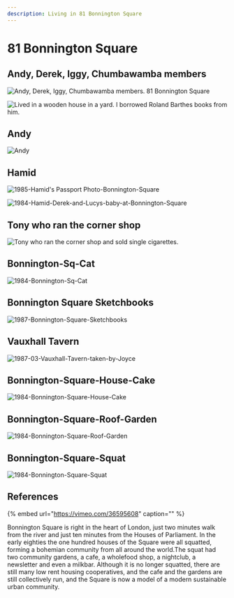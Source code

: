 ```yaml
---
description: Living in 81 Bonnington Square
---
```


# 81 Bonnington Square

## Andy, Derek, Iggy, Chumbawamba members

![Andy, Derek, Iggy, Chumbawamba members. 81 Bonnington Square](https://user-images.githubusercontent.com/25156451/125210575-8a695f80-e298-11eb-9f89-2730aefca69d.png)

![Lived in a wooden house in a yard. I borrowed Roland Barthes books from him.](https://user-images.githubusercontent.com/25156451/125210952-bc7bc100-e29a-11eb-8dc4-34d3de8501e5.png)

## Andy

![Andy](https://user-images.githubusercontent.com/25156451/125211037-622f3000-e29b-11eb-8986-824d780fd0e0.png)

## Hamid

![1985-Hamid&apos;s Passport Photo-Bonnington-Square](https://user-images.githubusercontent.com/25156451/125212223-c35b0180-e2a3-11eb-9528-22a5b37aa97d.jpg)

![1984-Hamid-Derek-and-Lucys-baby-at-Bonnington-Square](https://user-images.githubusercontent.com/25156451/125212246-e4235700-e2a3-11eb-80ac-a278ddee51ab.jpg)

## Tony who ran the corner shop

![Tony who ran the corner shop and sold single cigarettes.](https://user-images.githubusercontent.com/25156451/125211163-6c056300-e29c-11eb-8879-9ea3b317587b.png)

## Bonnington-Sq-Cat

![1984-Bonnington-Sq-Cat](https://user-images.githubusercontent.com/25156451/125212150-5fd0d400-e2a3-11eb-9496-1b4a88c92310.jpg)

## Bonnington Square Sketchbooks

![1987-Bonnington-Square-Sketchbooks](https://user-images.githubusercontent.com/25156451/125212332-94915b00-e2a4-11eb-92b2-00f94714ecf6.jpg)

## Vauxhall Tavern

![1987-03-Vauxhall-Tavern-taken-by-Joyce](https://user-images.githubusercontent.com/25156451/125212287-3d8b8600-e2a4-11eb-9ae6-7902cd32d334.jpg)

## Bonnington-Square-House-Cake

![1984-Bonnington-Square-House-Cake](https://user-images.githubusercontent.com/25156451/125212375-eafe9980-e2a4-11eb-9942-1b4910cffa02.jpg)

## Bonnington-Square-Roof-Garden

![1984-Bonnington-Square-Roof-Garden](https://user-images.githubusercontent.com/25156451/125212399-0ec1df80-e2a5-11eb-91c1-9e9663c0442b.jpg)

## Bonnington-Square-Squat

![1984-Bonnington-Square-Squat](https://user-images.githubusercontent.com/25156451/125212415-2ac58100-e2a5-11eb-82c9-fe4961225a1c.jpg)

## References

{% embed url="https://vimeo.com/36595608" caption="" %}

Bonnington Square is right in the heart of London, just two minutes walk from the river and just ten minutes from the Houses of Parliament. In the early eighties the one hundred houses of the Square were all squatted, forming a bohemian community from all around the world.The squat had two community gardens, a cafe, a wholefood shop, a nightclub, a newsletter and even a milkbar. Although it is no longer squatted, there are still many low rent housing cooperatives, and the cafe and the gardens are still collectively run, and the Square is now a model of a modern sustainable urban community.

